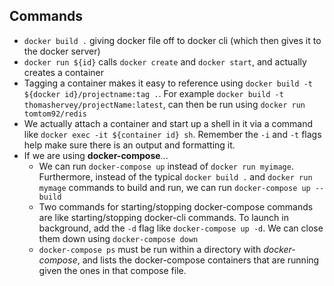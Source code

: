 ## Commands
- `docker build .` giving docker file off to docker cli (which then gives it to the docker server)
- `docker run ${id}` calls `docker create` and `docker start`, and actually creates a container
- Tagging a container makes it easy to reference using `docker build -t ${docker id}/projectname:tag .`. For example `docker build -t thomashervey/projectName:latest`, can then be run using `docker run tomtom92/redis`
- We actually attach a container and start up a shell in it via a command like `docker exec -it ${container id} sh`. Remember the `-i` and `-t` flags help make sure there is an output and formatting it.
- If we are using **docker-compose**...
  - We can run `docker-compose up` instead of `docker run myimage`. Furthermore, instead of the typical `docker build .` and `docker run mymage` commands to build and run, we can run `docker-compose up --build`
  - Two commands for starting/stopping docker-compose commands are like starting/stopping docker-cli commands. To launch in background, add the `-d` flag like `docker-compose up -d`. We can close them down using `docker-compose down`
  - `docker-compose ps` must be run within a directory with *docker-compose*, and lists the docker-compose containers that are running given the ones in that compose file.